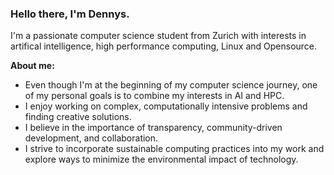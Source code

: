 ### Hello there, I'm Dennys.
 
I'm a passionate computer science student from Zurich with interests in artifical intelligence, high performance computing, Linux and Opensource. 

**About me:**

- Even though I'm at the beginning of my computer science journey, one of my personal goals is to combine my interests in AI and HPC.
- I enjoy working on complex, computationally intensive problems and finding creative solutions.
- I believe in the importance of transparency, community-driven development, and collaboration.
- I strive to incorporate sustainable computing practices into my work and explore ways to minimize the environmental impact of technology.



